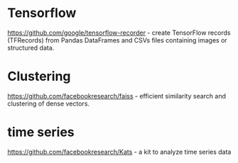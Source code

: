 # Tensorflow
https://github.com/google/tensorflow-recorder - create TensorFlow records (TFRecords) from Pandas DataFrames and CSVs files containing images or structured data.


# Clustering
https://github.com/facebookresearch/faiss - efficient similarity search and clustering of dense vectors.

# time series
https://github.com/facebookresearch/Kats - a kit to analyze time series data
